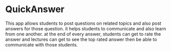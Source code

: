 # QuickAnswer
This app allows students to post questions on related topics and also post answers for those question. it helps students to communicate and also learn from one another. at the end of every answer, students can get to rate the answer and lectures can get to see the top rated answer then be able to communicate with those students.
